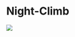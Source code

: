 # Night-Climb

![](https://cdn.discordapp.com/attachments/361678062934425600/402293131590107136/gamegif.gif)
